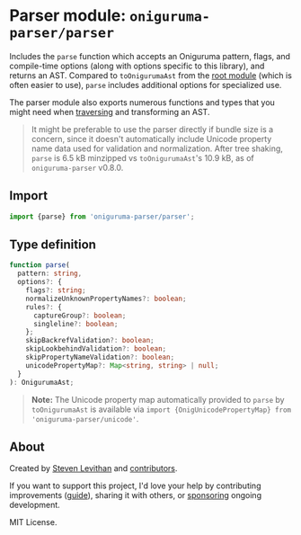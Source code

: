 # Parser module: `oniguruma-parser/parser`

Includes the `parse` function which accepts an Oniguruma pattern, flags, and compile-time options (along with options specific to this library), and returns an AST. Compared to `toOnigurumaAst` from the [root module](https://github.com/slevithan/oniguruma-parser) (which is often easier to use), `parse` includes additional options for specialized use.

The parser module also exports numerous functions and types that you might need when [traversing](https://github.com/slevithan/oniguruma-parser/blob/main/src/traverser/README.md) and transforming an AST.

> It might be preferable to use the parser directly if bundle size is a concern, since it doesn't automatically include Unicode property name data used for validation and normalization. After tree shaking, `parse` is 6.5 kB minzipped vs `toOnigurumaAst`'s 10.9 kB, as of `oniguruma-parser` v0.8.0.

## Import

```js
import {parse} from 'oniguruma-parser/parser';
```

## Type definition

```ts
function parse(
  pattern: string,
  options?: {
    flags?: string;
    normalizeUnknownPropertyNames?: boolean;
    rules?: {
      captureGroup?: boolean;
      singleline?: boolean;
    };
    skipBackrefValidation?: boolean;
    skipLookbehindValidation?: boolean;
    skipPropertyNameValidation?: boolean;
    unicodePropertyMap?: Map<string, string> | null;
  }
): OnigurumaAst;
```

> **Note:** The Unicode property map automatically provided to `parse` by `toOnigurumaAst` is available via `import {OnigUnicodePropertyMap} from 'oniguruma-parser/unicode'`.

## About

Created by [Steven Levithan](https://github.com/slevithan) and [contributors](https://github.com/slevithan/oniguruma-parser/graphs/contributors).

If you want to support this project, I'd love your help by contributing improvements ([guide](https://github.com/slevithan/oniguruma-parser/blob/main/CONTRIBUTING.md)), sharing it with others, or [sponsoring](https://github.com/sponsors/slevithan) ongoing development.

MIT License.
